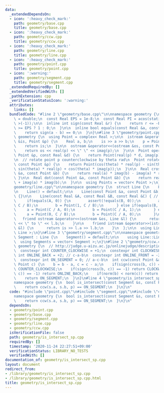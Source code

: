 ```yaml
---
data:
  _extendedDependsOn:
  - icon: ':heavy_check_mark:'
    path: geometry/base.cpp
    title: geometry/base.cpp
  - icon: ':heavy_check_mark:'
    path: geometry/ccw.cpp
    title: geometry/ccw.cpp
  - icon: ':heavy_check_mark:'
    path: geometry/line.cpp
    title: geometry/line.cpp
  - icon: ':heavy_check_mark:'
    path: geometry/point.cpp
    title: geometry/point.cpp
  - icon: ':warning:'
    path: geometry/segment.cpp
    title: geometry/segment.cpp
  _extendedRequiredBy: []
  _extendedVerifiedWith: []
  _pathExtension: cpp
  _verificationStatusIcon: ':warning:'
  attributes:
    links: []
  bundledCode: "#line 2 \"geometry/base.cpp\"\n\nnamespace geometry {\n  using Real\
    \ = double;\n  const Real EPS = 1e-8;\n  const Real PI = acos(static_cast< Real\
    \ >(-1));\n\n  inline int sign(const Real &r) {\n    return r <= -EPS ? -1 : r\
    \ >= EPS ? 1 : 0;\n  }\n\n  inline bool equals(const Real &a, const Real &b) {\n\
    \    return sign(a - b) == 0;\n  }\n}\n#line 3 \"geometry/point.cpp\"\n\nnamespace\
    \ geometry {\n  using Point = complex< Real >;\n\n  istream &operator>>(istream\
    \ &is, Point &p) {\n    Real a, b;\n    is >> a >> b;\n    p = Point(a, b);\n\
    \    return is;\n  }\n\n  ostream &operator<<(ostream &os, const Point &p) {\n\
    \    return os << real(p) << \" \" << imag(p);\n  }\n\n  Point operator*(const\
    \ Point &p, const Real &d) {\n    return Point(real(p) * d, imag(p) * d);\n  }\n\
    \n  // rotate point p counterclockwise by theta rad\n  Point rotate(Real theta,\
    \ const Point &p) {\n    return Point(cos(theta) * real(p) - sin(theta) * imag(p),\
    \ sin(theta) * real(p) + cos(theta) * imag(p));\n  }\n\n  Real cross(const Point\
    \ &a, const Point &b) {\n    return real(a) * imag(b) - imag(a) * real(b);\n \
    \ }\n\n  Real dot(const Point &a, const Point &b) {\n    return real(a) * real(b)\
    \ + imag(a) * imag(b);\n  }\n\n  using Points = vector< Point >;\n}\n#line 3 \"\
    geometry/line.cpp\"\n\nnamespace geometry {\n  struct Line {\n    Point a, b;\n\
    \n    Line() = default;\n\n    Line(const Point &a, const Point &b) : a(a), b(b)\
    \ {}\n\n    Line(const Real &A, const Real &B, const Real &C) { // Ax+By=C\n \
    \     if(equals(A, 0)) {\n        assert(!equals(B, 0));\n        a = Point(0,\
    \ C / B);\n        b = Point(1, C / B);\n      } else if(equals(B, 0)) {\n   \
    \     a = Point(C / A, 0);\n        b = Point(C / A, 1);\n      } else {\n   \
    \     a = Point(0, C / B);\n        b = Point(C / A, 0);\n      }\n    }\n\n \
    \   friend ostream &operator<<(ostream &os, Line &l) {\n      return os << l.a\
    \ << \" to \" << l.b;\n    }\n\n    friend istream &operator>>(istream &is, Line\
    \ &l) {\n      return is >> l.a >> l.b;\n    }\n  };\n\n  using Lines = vector<\
    \ Line >;\n}\n#line 3 \"geometry/segment.cpp\"\n\nnamespace geometry {\n  struct\
    \ Segment : Line {\n    Segment() = default;\n\n    using Line::Line;\n  };\n\n\
    \  using Segments = vector< Segment >;\n}\n#line 2 \"geometry/ccw.cpp\"\n\nnamespace\
    \ geometry {\n  // http://judge.u-aizu.ac.jp/onlinejudge/description.jsp?id=CGL_1_C\n\
    \  constexpr int COUNTER_CLOCKWISE = +1;\n  constexpr int CLOCKWISE = -1;\n  constexpr\
    \ int ONLINE_BACK = +2; // c-a-b\n  constexpr int ONLINE_FRONT = -2; // a-b-c\n\
    \  constexpr int ON_SEGMENT = 0; // a-c-b\n  int ccw(const Point &a, Point b,\
    \ Point c) {\n    b = b - a, c = c - a;\n    if(sign(cross(b, c)) == +1) return\
    \ COUNTER_CLOCKWISE;\n    if(sign(cross(b, c)) == -1) return CLOCKWISE;\n    if(sign(dot(b,\
    \ c)) == -1) return ONLINE_BACK;\n    if(norm(b) < norm(c)) return ONLINE_FRONT;\n\
    \    return ON_SEGMENT;\n  }\n}\n#line 4 \"geometry/is_intersect_sp.cpp\"\n\n\
    namespace geometry {\n  bool is_intersect(const Segment &s, const Point &p) {\n\
    \    return ccw(s.a, s.b, p) == ON_SEGMENT;\n  }\n}\n"
  code: "#include \"point.cpp\"\n#include \"segment.cpp\"\n#include \"ccw.cpp\"\n\n\
    namespace geometry {\n  bool is_intersect(const Segment &s, const Point &p) {\n\
    \    return ccw(s.a, s.b, p) == ON_SEGMENT;\n  }\n}\n"
  dependsOn:
  - geometry/point.cpp
  - geometry/base.cpp
  - geometry/segment.cpp
  - geometry/line.cpp
  - geometry/ccw.cpp
  isVerificationFile: false
  path: geometry/is_intersect_sp.cpp
  requiredBy: []
  timestamp: '2020-11-24 22:27:51+09:00'
  verificationStatus: LIBRARY_NO_TESTS
  verifiedWith: []
documentation_of: geometry/is_intersect_sp.cpp
layout: document
redirect_from:
- /library/geometry/is_intersect_sp.cpp
- /library/geometry/is_intersect_sp.cpp.html
title: geometry/is_intersect_sp.cpp
---
```

